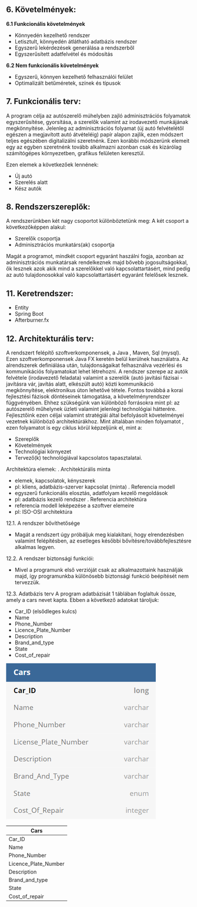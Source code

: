 ## 6. **Követelmények:**
**6.1 Funkcionális követelmények**

- Könnyedén kezelhető rendszer
- Letisztult, könnyedén átlátható adatbázis rendszer
- Egyszerű lekérdezések generálása a rendszerből
- Egyszerűsített adatfelvétel és módosítás

**6.2 Nem funkcionális követelmények**

- Egyszerű, könnyen kezelhető felhasználói felület
- Optimalizált betűméretek, színek és típusok

## 7. **Funkcionális terv:**

A program célja az autószerelő múhelyben zajló adminisztrációs folyamatok egyszerűsítése, gyorsítása, a szerelők valamint az irodavezető munkájának megkönnyítése. Jelenleg az adminisztrációs folyamat (új autó felvételétől egészen a megjavított autó átvételéig) papír alapon zajlik, ezen módszert teljes egészében digitalizálni szeretnénk. Ezen korábbi módszerünk elemeit egy az egyben szeretnénk tovább alkalmazni azonban csak és kizárólag számítógépes környezetben, grafikus felületen keresztül.

Ezen elemek a következőek lennének:
- Új autó 
- Szerelés alatt
- Kész autók

## 8. **Rendszerszereplők:**

A rendszerünkben két nagy csoportot különböztetünk meg:
A két csoport a következőképpen alakul:
- Szerelők csoportja
- Adminisztrációs munkatárs(ak) csoportja

Magát a programot, mindkét csoport egyaránt haszálni fogja, azonban az adminisztrációs munkatársak rendelkeznek majd bővebb jogosultságokkal, ők lesznek azok akik mind a szerelőkkel való kapcsolattartásért, mind pedig az autó tulajdonosokkal való kapcsolattartásért egyaránt felelősek lesznek.

## 11. **Keretrendszer:**

- Entity
- Spring Boot
- Afterburner.fx

## 12. **Architekturális terv:**

A rendszert felépítő szoftverkomponensek, a Java , Maven, Sql (mysql). Ezen szoftverkomponensek Java FX keretén belül kerülnek használatra.
Az alrendszerek definiálása után, tulajdonságaikat felhasználva vezérlési és kommunikációs folyamatokat lehet létrehozni. A rendszer szerepe 
az autók felvétele (irodavezető feladata) valamint a szerelők (autó javítási fázisai - javításra vár, javítás alatt, elkészült autó) közti kommunikáció megkönnyítése, elektronikus úton lehetővé tétele.
Fontos továbbá a korai fejlesztési fázisok döntéseinek támogatása, a követelményrendszer függvényében. Ehhez szükségünk van különböző forrásokra mint pl: az autószerelő műhelynek üzleti valamint jelenlegi technológiai hátterére.
Fejlesztőink ezen céljai valamint stratégiái által befolyásolt követelményei vezetnek különböző architektúrákhoz.
Mint általában minden folyamatot , ezen folyamatot is egy ciklus körül képzeljünk el, mint a:
- Szereplők
- Követelmények
- Technológiai környezet
- Tervező(k) technológiával kapcsolatos tapasztalatai.

Architektúra elemek:
 . Architektúrális minta
   - elemek, kapcsolatok, kényszerek
   - pl: kliens, adatbázis-szerver kapcsolat (minta)
 . Referencia modell
   - egyszerű funkcionális elosztás, adatfolyam kezelő megoldások
   - pl: adatbázis kezelő rendszer
 . Referencia architektúra
   - referencia modell leképezése a szoftver elemeire
   - pl: ISO-OSI architektúra

12.1. A rendszer bővíthetősége
   - Magát a rendszert úgy próbáljuk meg kialakítani, hogy elrendezésben valamint felépítésben, az esetleges későbbi bővítésre/továbbfejlesztésre alkalmas legyen.

12.2. A rendszer biztonsági funkciói:
   - Mivel a programunk első verzióját csak az alkalmazottaink használják majd, így programunkba különösebb biztonsági funkció beépítését nem tervezzük.

12.3. Adatbázis terv
   A program adatbázisát 1 táblában foglaltuk össze, amely a cars nevet kapta.
   Ebben a következő adatokat tároljuk:
   - Car_ID (elsődleges kulcs) 
   - Name
   - Phone_Number
   - Licence_Plate_Number
   - Description
   - Brand_and_type
   - State
   - Cost_of_repair
   
![er modell](https://raw.githubusercontent.com/BenyBalazs/Autoszerelo_Alkalmazas/master/docs/kepek/er%20diagram.png?token=AKMQSYNEBVWJNXZYDEHLQK27ODZHS)

|Cars|
|------|
|Car_ID|
|Name|
|Phone_Number|
|Licence_Plate_Number|
|Description|
|Brand_and_type|
|State|
|Cost_of_repair|



